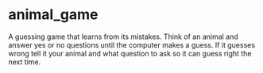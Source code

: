 # animal_game

A guessing game that learns from its mistakes. Think of an animal and answer yes or no questions until the computer makes a guess. If it guesses wrong tell it your animal and what question to ask so it can guess right the next time. 
